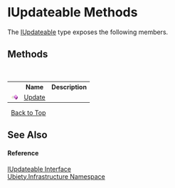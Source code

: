# IUpdateable Methods
 

The <a href="fd3e20c8-cdab-0cef-3be4-cd04e0327fad">IUpdateable</a> type exposes the following members.


## Methods
&nbsp;<table><tr><th></th><th>Name</th><th>Description</th></tr><tr><td>![Public method](media/pubmethod.gif "Public method")</td><td><a href="b855b16f-ad53-6d35-66c0-1f3e9cdbdfc5">Update</a></td><td /></tr></table>&nbsp;
<a href="#iupdateable-methods">Back to Top</a>

## See Also


#### Reference
<a href="fd3e20c8-cdab-0cef-3be4-cd04e0327fad">IUpdateable Interface</a><br /><a href="7349ff87-094b-cd2f-6f99-c82eea293e78">Ubiety.Infrastructure Namespace</a><br />